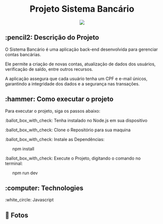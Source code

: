 <h1 align="center">Projeto Sistema Bancário </h1>
<p align="center">
<img src="https://img.shields.io/badge/STATUS-FINISHED-green"/>
</p>

<h2>:pencil2: Descrição do Projeto</h2>
<p>O Sistema Bancário é uma aplicação back-end desenvolvida para gerenciar contas bancárias.</p> 
<p>Ele permite a criação de novas contas, atualização de dados dos usuários, verificação de saldo, entre outros recursos.</p>
<p>A aplicação assegura que cada usuário tenha um CPF e e-mail únicos, garantindo a integridade dos dados e a segurança nas transações.</p>

<h2>:hammer: Como executar o projeto</h2>
<p>Para executar o projeto, siga os passos abaixo:</p>
<p>:ballot_box_with_check: Tenha instalado no Node.js em sua dispositivo</p>
<p>:ballot_box_with_check: Clone o Repositório para sua maquina</p>
<p>:ballot_box_with_check: Instale as Dependências:</p>
<ul>npm install</ul>
<p>:ballot_box_with_check: Execute o Projeto, digitando o comando no terminal:</p>
<ul>npm run dev</ul>

<h2>:computer: Technologies</h2>
<p>:white_circle: Javascript</p>

<h2>📸 Fotos</h2>
